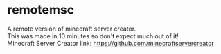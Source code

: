 # remotemsc
A remote version of minecraft server creator.\
This was made in 10 minutes so don't expect much out of it!\
Minecraft Server Creator link: https://github.com/minecraftservercreator
